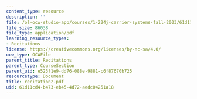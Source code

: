 ```yaml
---
content_type: resource
description: ''
file: /ol-ocw-studio-app/courses/1-224j-carrier-systems-fall-2003/61d11cd4b473eb454d72aedc04251a18_recitation2.pdf
file_size: 86038
file_type: application/pdf
learning_resource_types:
- Recitations
license: https://creativecommons.org/licenses/by-nc-sa/4.0/
ocw_type: OCWFile
parent_title: Recitations
parent_type: CourseSection
parent_uid: e523f1e9-dd76-088e-9881-c6f87670b725
resourcetype: Document
title: recitation2.pdf
uid: 61d11cd4-b473-eb45-4d72-aedc04251a18
---
```

